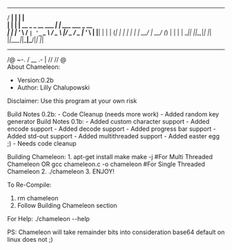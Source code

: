    _____ _                          _                  
  / ____| |                        | |                 
 | |    | |__   __ _ _ __ ___   ___| | ___  ___  _ __  
 | |    | '_ \ / _` | '_ ` _ \ / _ \ |/ _ \/ _ \| '_ \ 
 | |____| | | | (_| | | | | | |  __/ |  __/ (_) | | | |
  \_____|_| |_|\__,_|_| |_| |_|\___|_|\___|\___/|_| |_|
  ____
/@    ~-.
\/ __ .- |
 // //  @  
About Chameleon:
- Version:0.2b
- Author: Lilly Chalupowski

Disclaimer: Use this program at your own risk

Build Notes 0.2b:
	- Code Cleanup (needs more work)
	- Added random key generator
Build Notes 0.1b:
	- Added custom character support
	- Added encode support
	- Added decode support
	- Added progress bar support
	- Added std-out support
	- Added multithreaded support
	- Added easter egg ;)
	- Needs code cleanup

Building Chameleon:
	1. apt-get install make
	   make -j #For Multi Threaded Chameleon
	   OR
	   gcc chameleon.c -o chameleon #For Single Threaded Chameleon
	2. ./chameleon
	3. ENJOY!

To Re-Compile: 
1. rm chameleon
2. Follow Building Chameleon section

For Help: ./chameleon --help

PS: Chameleon will take remainder bits into consideration base64 default on linux does not ;)
